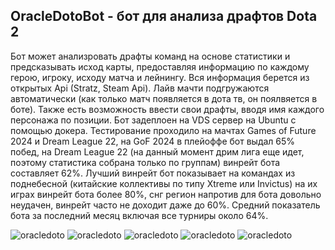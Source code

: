 <h2>OracleDotoBot - бот для анализа драфтов Dota 2</h2>
<p>
  Бот может анализровать драфты команд на основе статистики и предсказывать исход карты, предоставляя информацию по каждому герою, 
  игроку, исходу матча и лейнингу. Вся информация берется из открытых Api (Stratz, Steam Api). 
  Лайв мачти подгружаются автоматически (как только матч появляется в дота тв, он поялвяется в боте). 
  Также есть возможность ввести свои драфты, вводя имя каждого персонажа по позиции. 
  Бот задеплоен на VDS сервер на Ubuntu с помощью докера. Тестирование проходило на мачтах Games of Future 2024 и Dream League 22,
  на GoF 2024 в плейоффе бот выдал 65% побед, на Dream League 22 (на данный момент дрим лига еще идет, поэтому статистика собрана только по группам) 
  винрейт бота составляет 62%. Лучший винрейт бот показывает на командах из поднебесной (китайские коллективы по типу Xtreme или Invictus) на их играх винрейт бота более 80%,
  снг регион напротив для бота довольно неудачен, винрейт часто не доходит даже до 60%. Средний показатель бота за последний месяц включая все турниры около 64%.
</p>
<img src="https://github.com/Hanukahertubzila/OracleDotoBot/assets/159309150/93790d8d-a340-4e91-877b-3502e78f0f47" alt="oracledoto">
<img src="https://github.com/Hanukahertubzila/OracleDotoBot/assets/159309150/88b5338b-730a-416c-8242-2146b8ca1a33" alt="oracledoto">
<img src="https://github.com/Hanukahertubzila/OracleDotoBot/assets/159309150/ec0cf86a-1611-4259-b4ea-ea802bead7bd" alt="oracledoto">
<img src="https://github.com/Hanukahertubzila/OracleDotoBot/assets/159309150/4674efc7-d160-4a6e-8ff0-0929a38d4492" alt="oracledoto">
<img src="https://github.com/Hanukahertubzila/OracleDotoBot/assets/159309150/a09ebc83-f9b2-4742-b1a9-ca4ef03c2b5c" alt="oracledoto">
